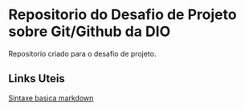 # Repositorio do Desafio de Projeto sobre Git/Github da DIO
Repositorio criado para o desafio de projeto.

## Links Uteis
[Sintaxe basica markdown](https://www.markdownguide.org/basic-syntax/)
